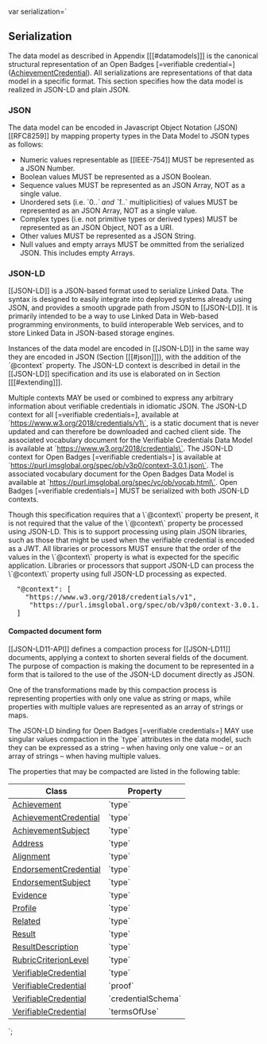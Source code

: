 var serialization=`

## Serialization

The data model as described in Appendix [[[#datamodels]]] is the canonical structural representation of an Open Badges [=verifiable credential=] ([AchievementCredential](#org.1edtech.ob.v3p0.achievementcredential.class)). All serializations are representations of that data model in a specific format. This section specifies how the data model is realized in JSON-LD and plain JSON.

### JSON

The data model can be encoded in Javascript Object Notation (JSON) [[RFC8259]] by mapping property types in the Data Model to JSON types as follows:

-   Numeric values representable as [[IEEE-754]] MUST be represented as a JSON Number.
-   Boolean values MUST be represented as a JSON Boolean.
-   Sequence values MUST be represented as an JSON Array, NOT as a single value.
-   Unordered sets (i.e. \`0.._\` and \`1.._\` multiplicities) of values MUST be represented as an JSON Array, NOT as a single value.
-   Complex types (i.e. not primitive types or derived types) MUST be represented as an JSON Object, NOT as a URI.
-   Other values MUST be represented as a JSON String.
-   Null values and empty arrays MUST be ommitted from the serialized JSON. This includes empty Arrays.

### JSON-LD

[[JSON-LD]] is a JSON-based format used to serialize Linked Data. The syntax is designed to easily integrate into deployed systems already using JSON, and provides a smooth upgrade path from JSON to [[JSON-LD]]. It is primarily intended to be a way to use Linked Data in Web-based programming environments, to build interoperable Web services, and to store Linked Data in JSON-based storage engines.

Instances of the data model are encoded in [[JSON-LD]] in the same way they are encoded in JSON (Section [[[#json]]]), with the addition of the \`@context\` property. The JSON-LD context is described in detail in the [[JSON-LD]] specification and its use is elaborated on in Section [[[#extending]]].

Multiple contexts MAY be used or combined to express any arbitrary information about verifiable credentials in idiomatic JSON. The JSON-LD context for all [=verifiable credentials=], available at \`https://www.w3.org/2018/credentials/v1\`, is a static document that is never updated and can therefore be downloaded and cached client side. The associated vocabulary document for the Verifiable Credentials Data Model is available at \`https://www.w3.org/2018/credentials\`. The JSON-LD context for Open Badges [=verifiable credentials=] is available at \`https://purl.imsglobal.org/spec/ob/v3p0/context-3.0.1.json\`. The associated vocabulary document for the Open Badges Data Model is available at \`https://purl.imsglobal.org/spec/vc/ob/vocab.html\`. Open Badges [=verifiable credentials=] MUST be serialized with both JSON-LD contexts.

<div class="note">
  Though this specification requires that a \`@context\` property be present, it is not required that the value of the \`@context\` property be processed using JSON-LD. This is to support processing using plain JSON libraries, such as those that might be used when the verifiable credential is encoded as a JWT. All libraries or processors MUST ensure that the order of the values in the \`@context\` property is what is expected for the specific application. Libraries or processors that support JSON-LD can process the \`@context\` property using full JSON-LD processing as expected.
</div>

<pre class="example" title="JSON-LD @context serialization">
  "@context": [
    "https://www.w3.org/2018/credentials/v1",
     "https://purl.imsglobal.org/spec/ob/v3p0/context-3.0.1.json"
  ]
</pre>

#### Compacted document form

[[JSON-LD11-API]] defines a compaction process for [[JSON-LD11]] documents, applying a context to shorten several fields of the document. The purpose of compaction is making the document to be represented in a form that is tailored to the use of the JSON-LD document directly as JSON.

One of the transformations made by this compaction process is representing properties with only one value as string or maps, while properties with multiple values are represented as an array of strings or maps.

The JSON-LD binding for Open Badges [=verifiable credentials=] MAY use singular values compaction in the \`type\` attributes in the data model, such they can be expressed as a string – when having only one value – or an array of strings – when having multiple values.

The properties that may be compacted are listed in the following table:

| Class                                           | Property             |
| ----------------------------------------------- | -------------------- |
| [Achievement](#achievement)                     | \`type\`             |
| [AchievementCredential](#achievementcredential) | \`type\`             |
| [AchievementSubject](#achievementsubject)       | \`type\`             |
| [Address](#address)                             | \`type\`             |
| [Alignment](#alignment)                         | \`type\`             |
| [EndorsementCredential](#endorsementcredential) | \`type\`             |
| [EndorsementSubject](#endorsementsubject)       | \`type\`             |
| [Evidence](#evidence)                           | \`type\`             |
| [Profile](#profile)                             | \`type\`             |
| [Related](#related)                             | \`type\`             |
| [Result](#result)                               | \`type\`             |
| [ResultDescription](#resultdescription)         | \`type\`             |
| [RubricCriterionLevel](#rubriccriterionlevel)   | \`type\`             |
| [VerifiableCredential](#verifiablecredential)   | \`type\`             |
| [VerifiableCredential](#verifiablecredential)   | \`proof\`            |
| [VerifiableCredential](#verifiablecredential)   | \`credentialSchema\` |
| [VerifiableCredential](#verifiablecredential)   | \`termsOfUse\`       |

`;
